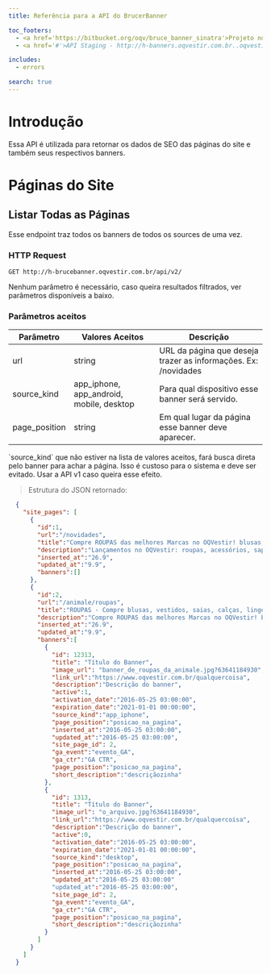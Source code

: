```yaml
---
title: Referência para a API do BrucerBanner

toc_footers:
  - <a href='https://bitbucket.org/oqv/bruce_banner_sinatra'>Projeto no Bitbucket</a>
  - <a href='#'>API Staging - http://h-banners.oqvestir.com.br..oqvestir.com.br/api/v2</a>

includes:
  - errors

search: true
---
```


# Introdução

Essa API é utilizada para retornar os dados de SEO das páginas do site
e também seus respectivos banners.


# Páginas do Site

## Listar Todas as Páginas

Esse endpoint traz todos os banners de todos os sources de uma vez.

### HTTP Request

`GET http://h-brucebanner.oqvestir.com.br/api/v2/`

<aside class="notice">
  Nenhum parâmetro é necessário, caso queira resultados filtrados, ver parâmetros disponíveis a baixo.
</aside>

### Parâmetros aceitos
Parâmetro | Valores Aceitos | Descrição
--------- | --------------- | -----------
url | string | URL da página que deseja trazer as informações. Ex: /novidades
source_kind | app_iphone, app_android, mobile, desktop | Para qual dispositivo esse banner será servido.
page_position | string | Em qual lugar da página esse banner deve aparecer.

<aside class="warning">
  `source_kind` que não estiver na lista de valores aceitos, fará busca direta pelo banner para achar a página.
  Isso é custoso para o sistema e deve ser evitado. Usar a API v1 caso queira esse efeito.
</aside>

> Estrutura do JSON retornado:

```json
  {
    "site_pages": [
      {
        "id":1,
        "url":"/novidades",
        "title":"Compre ROUPAS das melhores Marcas no OQVestir! blusas, vestidos, saias, calças, lingerie e muito mais. Aproveite!",
        "description":"Lançamentos no OQVestir: roupas, acessórios, sapatos, moda praia, fitness da atual coleção da marca! Frete grátis, troca fácil e pagamento em até 10x sem juros. Aproveite...",
        "inserted_at":"26.9",
        "updated_at":"9.9",
        "banners":[]
      },
      {
        "id":2,
        "url":"/animale/roupas",
        "title":"ROUPAS - Compre blusas, vestidos, saias, calças, lingerie e mais | OQVestir",
        "description":"Compre ROUPAS das melhores Marcas no OQVestir! blusas, vestidos, saias, calças, lingerie e muito mais. Aproveite!",
        "inserted_at":"26.9",
        "updated_at":"9.9",
        "banners":[
          {
            "id": 12313,
            "title": "Título do Banner",
            "image_url": "banner_de_roupas_da_animale.jpg?63641184930",
            "link_url":"https://www.oqvestir.com.br/qualquercoisa",
            "description":"Descrição do banner",
            "active":1,
            "activation_date":"2016-05-25 03:00:00",
            "expiration_date":"2021-01-01 00:00:00",
            "source_kind":"app_iphone",
            "page_position":"posicao_na_pagina",
            "inserted_at":"2016-05-25 03:00:00",
            "updated_at":"2016-05-25 03:00:00",
            "site_page_id": 2,
            "ga_event":"evento_GA",
            "ga_ctr":"GA CTR",
            "page_position":"posicao_na_pagina",
            "short_description":"descriçãozinha"
          },
          {
            "id": 1313,
            "title": "Título do Banner",
            "image_url": "o_arquivo.jpg?63641184930",
            "link_url":"https://www.oqvestir.com.br/qualquercoisa",
            "description":"Descrição do banner",
            "active":0,
            "activation_date":"2016-05-25 03:00:00",
            "expiration_date":"2021-01-01 00:00:00",
            "source_kind":"desktop",
            "page_position":"posicao_na_pagina",
            "inserted_at":"2016-05-25 03:00:00",
            "updated_at":"2016-05-25 03:00:00"
            "updated_at":"2016-05-25 03:00:00",
            "site_page_id": 2,
            "ga_event":"evento_GA",
            "ga_ctr":"GA CTR",
            "page_position":"posicao_na_pagina",
            "short_description":"descriçãozinha"
          }
        ]
      }
    ]
  }
```
